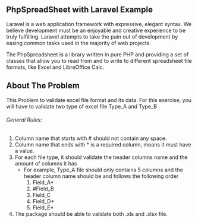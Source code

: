 ## PhpSpreadSheet with Laravel Example

Laravel is a web application framework with expressive, elegant syntax. We believe development must be an enjoyable and creative experience to be truly fulfilling. Laravel attempts to take the pain out of development by easing common tasks used in the majority of web projects.

The PhpSpreadsheet is a library written in pure PHP and providing a set of classes that allow you to read from and to write to different spreadsheet file formats, like Excel and LibreOffice Calc.

## About The Problem
This Problem to	validate excel file format and its data. For this exercise, you will have to validate two type of excel file Type_A and Type_B .

###### General Rules:
1. Column name that starts with # should not contain	any space.
2. Column name that	ends with  * is a required column, means it must have a value.
3. For each	file type, it should validate the header columns name and the amount of columns	it has
    - For example, Type_A file should only contains 5 columns and the header column name should be and follows the following order
        1. Field_A*
        2. #Field_B
        3. Field_C
        4. Field_D*
        5. Field_E*
4. The package should be able to validate both .xls and .xlsx file.
